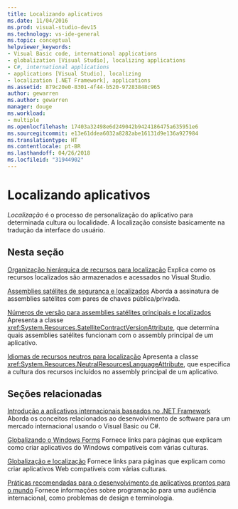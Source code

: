 ```yaml
---
title: Localizando aplicativos
ms.date: 11/04/2016
ms.prod: visual-studio-dev15
ms.technology: vs-ide-general
ms.topic: conceptual
helpviewer_keywords:
- Visual Basic code, international applications
- globalization [Visual Studio], localizing applications
- C#, international applications
- applications [Visual Studio], localizing
- localization [.NET Framework], applications
ms.assetid: 879c20e0-8301-4f44-b520-97283848c965
author: gewarren
ms.author: gewarren
manager: douge
ms.workload:
- multiple
ms.openlocfilehash: 17403a32498e6d249042b9424186475a635951e6
ms.sourcegitcommit: e13e61ddea6032a8282abe16131d9e136a927984
ms.translationtype: HT
ms.contentlocale: pt-BR
ms.lasthandoff: 04/26/2018
ms.locfileid: "31944902"
---
```

# <a name="localizing-applications"></a>Localizando aplicativos

*Localização* é o processo de personalização do aplicativo para determinada cultura ou localidade. A localização consiste basicamente na tradução da interface do usuário.

## <a name="in-this-section"></a>Nesta seção
 [Organização hierárquica de recursos para localização](../ide/hierarchical-organization-of-resources-for-localization.md) Explica como os recursos localizados são armazenados e acessados no Visual Studio.

 [Assemblies satélites de segurança e localizados](../ide/security-and-localized-satellite-assemblies.md) Aborda a assinatura de assemblies satélites com pares de chaves pública/privada.

 [Números de versão para assemblies satélites principais e localizados](../ide/version-numbers-for-main-and-localized-satellite-assemblies.md) Apresenta a classe <xref:System.Resources.SatelliteContractVersionAttribute>, que determina quais assemblies satélites funcionam com o assembly principal de um aplicativo.

 [Idiomas de recursos neutros para localização](../ide/neutral-resources-languages-for-localization.md) Apresenta a classe <xref:System.Resources.NeutralResourcesLanguageAttribute>, que especifica a cultura dos recursos incluídos no assembly principal de um aplicativo.

## <a name="related-sections"></a>Seções relacionadas

 [Introdução a aplicativos internacionais baseados no .NET Framework](../ide/introduction-to-international-applications-based-on-the-dotnet-framework.md) Aborda os conceitos relacionados ao desenvolvimento de software para um mercado internacional usando o Visual Basic ou C#.

 [Globalizando o Windows Forms](/dotnet/framework/winforms/advanced/globalizing-windows-forms) Fornece links para páginas que explicam como criar aplicativos do Windows compatíveis com várias culturas.

 [Globalização e localização](http://msdn.microsoft.com/Library/8ef3838e-9d05-4236-9dd0-ceecff9df80d) Fornece links para páginas que explicam como criar aplicativos Web compatíveis com várias culturas.

 [Práticas recomendadas para o desenvolvimento de aplicativos prontos para o mundo](http://msdn.microsoft.com/Library/f08169c7-aad8-4ec3-9a21-9ebd3b89986c) Fornece informações sobre programação para uma audiência internacional, como problemas de design e terminologia.